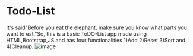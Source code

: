 # Todo-List
It's said"Before you eat the elephant, make sure you know what parts you want to eat."So, this is a basic ToDO-List app made using HTML,Bootstrap,JS and has four functionalities
1)Add 2)Reset 3)Sort and 4)Cleanup.
![image](https://user-images.githubusercontent.com/64662549/111040758-a3811180-845a-11eb-8cb0-8509b4b71856.png)
